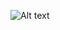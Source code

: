 <img
  src="https://user-images.githubusercontent.com/40876673/204619937-a6d89ddf-960e-45af-bc79-98b526bbd642.png"
  alt="Alt text"
  title="Project Poster"
  style="display: inline-block; margin: 0 auto; max-width: 100%">

